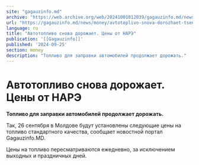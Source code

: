 ```yaml
---
site: "gagauzinfo.md"
archive: "https://web.archive.org/web/20241001012039/gagauzinfo.md/news/money/avtotoplivo-snova-dorozhaet-tseni-ot-nare"
url: "https://gagauzinfo.md/news/money/avtotoplivo-snova-dorozhaet-tseni-ot-nare"
language: ru
title: "Автотопливо снова дорожает. Цены от НАРЭ"
publication: '[[Gagauzinfo]]'
published: '2024-09-25'
section: money
description: "Топливо для заправки автомобилей продолжает дорожать."
---
```


# Автотопливо снова дорожает. Цены от НАРЭ

**Топливо для заправки автомобилей продолжает дорожать.**

Так, 26 сентября в Молдове будут установлены следующие цены на топливо стандартного качества, сообщает новостной портал Gagauzinfo.MD.

Цены на топливо пересматриваются ежедневно, за исключением выходных и праздничных дней.